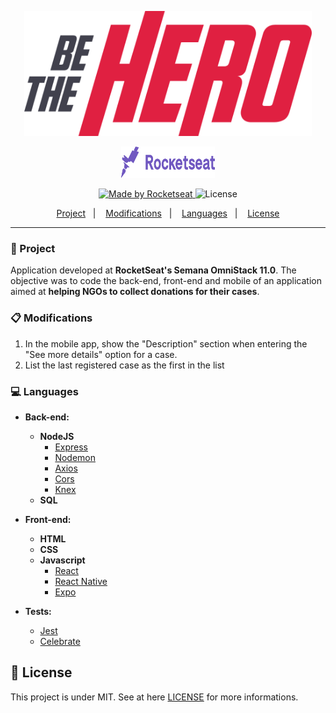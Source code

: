 <p align="center">
  <img width="460" height="200" src="https://github.com/edusmartins/be-the-hero/blob/master/frontend/src/assets/logo.svg" alt="Be The Hero">
</p>

<p align="center">
  <img width="150" height="50" src="https://github.com/edusmartins/be-the-hero/blob/master/github-assets/rocket.svg" alt="RocketSeat">
</p>

<p align="center">
  <a href="https://rocketseat.com.br">
    <img alt="Made by Rocketseat" src="https://img.shields.io/badge/made%20by-RocketSeat-red">
  </a>
  <img alt="License" src="https://img.shields.io/badge/license-MIT-red">
</p>

<p align="center">
  <a href="#page_with_curl-project">Project</a>&nbsp;&nbsp;&nbsp;|&nbsp;&nbsp;&nbsp;
  <a href="#clipboard-modifications">Modifications</a>&nbsp;&nbsp;&nbsp;|&nbsp;&nbsp;&nbsp;
  <a href="#computer-languages">Languages</a>&nbsp;&nbsp;&nbsp;|&nbsp;&nbsp;&nbsp;
  <a href="#memo-license">License</a>
</p>


---

### :page_with_curl: Project

Application developed at <b>RocketSeat's Semana OmniStack 11.0</b>. The objective was to code the back-end, front-end and mobile of an application aimed at <b>helping NGOs to collect donations for their cases</b>.
<br>

### :clipboard: Modifications

1. In the mobile app, show the "Description" section when entering the "See more details" option for a case.
2. List the last registered case as the first in the list

### :computer: Languages

- **Back-end:**
    - **NodeJS**
      - [Express](https://expressjs.com/pt-br/)
      - [Nodemon](https://www.npmjs.com/package/nodemon)
      - [Axios](https://www.npmjs.com/package/axios)
      - [Cors](https://www.npmjs.com/package/cors)
      - [Knex](https://github.com/knex/knex)
    - **SQL**
      

- **Front-end:**
  - **HTML**
  - **CSS**
  - **Javascript**
      - [React](https://github.com/facebook/react)
      - [React Native](https://github.com/facebook/react-native)
      - [Expo](https://expo.io/)
      
- **Tests:**
  - [Jest](https://www.npmjs.com/package/jest)
  - [Celebrate](https://github.com/arb/celebrate)

## :memo: License

This project is under MIT. See at here [LICENSE](https://github.com/edusmartins/be-the-hero/blob/master/LINCESE.txt) for more informations.
 
